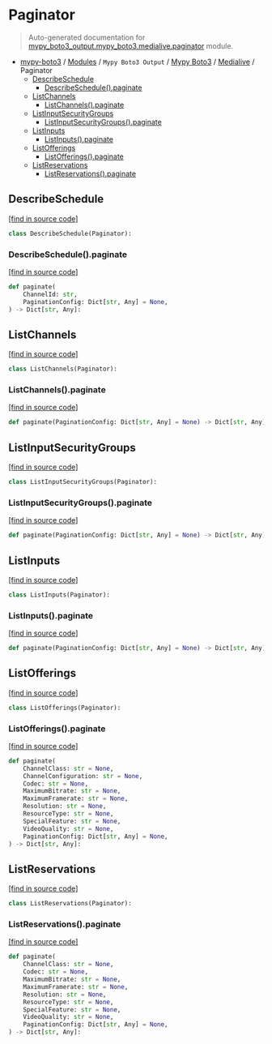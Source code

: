 # Paginator

> Auto-generated documentation for [mypy_boto3_output.mypy_boto3.medialive.paginator](https://github.com/vemel/mypy_boto3/blob/master/mypy_boto3_output/mypy_boto3/medialive/paginator.py) module.

- [mypy-boto3](../../../README.md#mypy_boto3) / [Modules](../../../MODULES.md#mypy-boto3-modules) / `Mypy Boto3 Output` / [Mypy Boto3](../index.md#mypy-boto3) / [Medialive](index.md#medialive) / Paginator
    - [DescribeSchedule](#describeschedule)
        - [DescribeSchedule().paginate](#describeschedulepaginate)
    - [ListChannels](#listchannels)
        - [ListChannels().paginate](#listchannelspaginate)
    - [ListInputSecurityGroups](#listinputsecuritygroups)
        - [ListInputSecurityGroups().paginate](#listinputsecuritygroupspaginate)
    - [ListInputs](#listinputs)
        - [ListInputs().paginate](#listinputspaginate)
    - [ListOfferings](#listofferings)
        - [ListOfferings().paginate](#listofferingspaginate)
    - [ListReservations](#listreservations)
        - [ListReservations().paginate](#listreservationspaginate)

## DescribeSchedule

[[find in source code]](https://github.com/vemel/mypy_boto3/blob/master/mypy_boto3_output/mypy_boto3/medialive/paginator.py#L9)

```python
class DescribeSchedule(Paginator):
```

### DescribeSchedule().paginate

[[find in source code]](https://github.com/vemel/mypy_boto3/blob/master/mypy_boto3_output/mypy_boto3/medialive/paginator.py#L12)

```python
def paginate(
    ChannelId: str,
    PaginationConfig: Dict[str, Any] = None,
) -> Dict[str, Any]:
```

## ListChannels

[[find in source code]](https://github.com/vemel/mypy_boto3/blob/master/mypy_boto3_output/mypy_boto3/medialive/paginator.py#L18)

```python
class ListChannels(Paginator):
```

### ListChannels().paginate

[[find in source code]](https://github.com/vemel/mypy_boto3/blob/master/mypy_boto3_output/mypy_boto3/medialive/paginator.py#L21)

```python
def paginate(PaginationConfig: Dict[str, Any] = None) -> Dict[str, Any]:
```

## ListInputSecurityGroups

[[find in source code]](https://github.com/vemel/mypy_boto3/blob/master/mypy_boto3_output/mypy_boto3/medialive/paginator.py#L25)

```python
class ListInputSecurityGroups(Paginator):
```

### ListInputSecurityGroups().paginate

[[find in source code]](https://github.com/vemel/mypy_boto3/blob/master/mypy_boto3_output/mypy_boto3/medialive/paginator.py#L28)

```python
def paginate(PaginationConfig: Dict[str, Any] = None) -> Dict[str, Any]:
```

## ListInputs

[[find in source code]](https://github.com/vemel/mypy_boto3/blob/master/mypy_boto3_output/mypy_boto3/medialive/paginator.py#L32)

```python
class ListInputs(Paginator):
```

### ListInputs().paginate

[[find in source code]](https://github.com/vemel/mypy_boto3/blob/master/mypy_boto3_output/mypy_boto3/medialive/paginator.py#L35)

```python
def paginate(PaginationConfig: Dict[str, Any] = None) -> Dict[str, Any]:
```

## ListOfferings

[[find in source code]](https://github.com/vemel/mypy_boto3/blob/master/mypy_boto3_output/mypy_boto3/medialive/paginator.py#L39)

```python
class ListOfferings(Paginator):
```

### ListOfferings().paginate

[[find in source code]](https://github.com/vemel/mypy_boto3/blob/master/mypy_boto3_output/mypy_boto3/medialive/paginator.py#L42)

```python
def paginate(
    ChannelClass: str = None,
    ChannelConfiguration: str = None,
    Codec: str = None,
    MaximumBitrate: str = None,
    MaximumFramerate: str = None,
    Resolution: str = None,
    ResourceType: str = None,
    SpecialFeature: str = None,
    VideoQuality: str = None,
    PaginationConfig: Dict[str, Any] = None,
) -> Dict[str, Any]:
```

## ListReservations

[[find in source code]](https://github.com/vemel/mypy_boto3/blob/master/mypy_boto3_output/mypy_boto3/medialive/paginator.py#L58)

```python
class ListReservations(Paginator):
```

### ListReservations().paginate

[[find in source code]](https://github.com/vemel/mypy_boto3/blob/master/mypy_boto3_output/mypy_boto3/medialive/paginator.py#L61)

```python
def paginate(
    ChannelClass: str = None,
    Codec: str = None,
    MaximumBitrate: str = None,
    MaximumFramerate: str = None,
    Resolution: str = None,
    ResourceType: str = None,
    SpecialFeature: str = None,
    VideoQuality: str = None,
    PaginationConfig: Dict[str, Any] = None,
) -> Dict[str, Any]:
```
